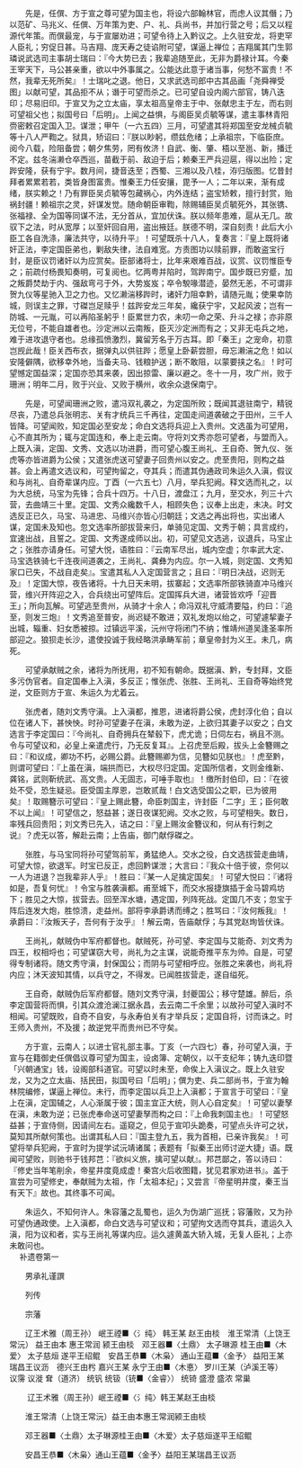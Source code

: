 <!-- { "loadSidebar": true } -->
　　先是，任僎、方于宣之尊可望为国主也，将设六部翰林官，而虑人议其僭；乃以范矿、马兆义、任僎、万年策为吏、户、礼、兵尚书，并加行营之号；后又以程源代年策。而僎最宠，与于宣屡劝进；可望令待上入黔议之。上久驻安龙，将吏罕人臣礼；穷促日甚。马吉翔、庞天寿之徒谄附可望，谋逼上禅位；吉翔属其门生郭璘说武选司主事胡士瑞曰：『今大势已去；我辈追随至此，无非为爵禄计耳。今秦王宰天下，马公甚亲重，欲以中外事属之。公能达此意于诸当事，何愁不富贵！不然，我辈无死所矣』！士瑞叱之退。他日，又求武选司郎中古其品画「尧舜禅受图」以献可望，其品拒不从；谮于可望而杀之。已可望自设内阁六部官，铸八迭印；尽易旧印。于宣又为之立太庙，享太祖高皇帝主于中、张献忠主于左，而右则可望祖父也；拟国号曰「后明」。上闻之益惧，与阁臣吴贞毓等谋，遣主事林青阳赍密敕召定国入卫。谋泄；甲午（一六五四）三月，可望遣其将郑国至安龙械贞毓等十八人严鞫之。狱具，矫诏曰：『朕以眇躬，缵兹危绪；上承祖宗，下临臣庶。阅今八载，险阻备尝；朝夕焦劳，罔有攸济！自武、衡、肇、梧以至邕、新，播迁不定。兹冬湍濑仓卒西巡，苗截于前、敌迫于后；赖秦王严兵迎扈，得以出险；定跸安隆，获有宁宇。数月间，捷音迭至；西蜀、三湘以及八桂，洊归版图。忆昔封拜者累累若若，类皆身图富贵。惟秦王力任安攘，毘予一人；二年以来，渐有成绪，朕实赖之！乃有罪臣吴贞毓等包藏祸心，内外连结；盗宝矫敕，擅行封赏，贻祸封疆！赖祖宗之灵，奸谋发觉。随命朝臣审鞫，除赐辅臣吴贞毓死外，其张镌、张福禄、全为国等同谋不法，无分首从，宜加伏诛。朕以频年患难，扈从无几。故驭下之法，时从宽厚；以至奸回自用，盗出掖廷。朕德不明，深自刻责！此后大小臣工各自洗涤，廉法共守，以待升平』！可望既杀十八人，复奏言：『皇上既将诸奸正法，李定国臣弟也，剿敌失律，法自难宽。方责图功以赎前罪，而敢盗宝行封，是臣议罚诸奸以为应赏矣。臣部诸将士，比年来艰难百战，议赏、议罚惟臣专之；前疏付杨畏知奏明，可复阅也。忆两粤并陷时，驾跸南宁。国步既已穷蹙，加之叛爵焚劫于内、强敌弯弓于外，大势岌岌；卒令駾喙潜迹，晏然无恙，不可谓非贺九仪等星驰入卫之力也。又忆濑湍移跸时，诸奸力阻幸黔，请随元胤；使果幸防城，则误主之罪，寸磔岂足赎乎！兹跸安龙三年矣，纔获宁宇，又起风波；岂有一防城、一元胤，可以再陷圣躬乎！臣累世力农，未叨一命之荣、升斗之禄；亦非原无位号，不能自雄者也。沙定洲以云南叛，臣灭沙定洲而有之；又非无屯兵之地，难于进攻退守者也。总缘孤愤激烈，冀留芳名于万古耳。即「秦王」之宠命，初意岂觊此哉！臣关西布衣，据弹丸以供驻跸；愿皇上卧薪尝胆，毋忘濑湍之危！如以安隆僻隅，欲移幸外地，当备夫马、钱粮护送；断不敢阻，以蒙要挟之名』！时可望憾定国益深；定国亦恐其来袭，因出掠雷、廉以避之。冬十一月，攻广州，败于珊洲；明年二月，败于兴业、又败于横州，收余众退保南宁。

　　先是，可望闻珊洲之败，遣冯双礼袭之，为定国所败；既闻其退驻南宁，精锐尽丧，乃遣总兵张明志、关有才统兵三千再往，定国走间道袭破之于田州，三千人皆降。可望闻败，知定国必至安龙；命白文选将兵迎上入贵州。文选虽为可望用，心不直其所为；辄与定国连和，奉上走云南。守将刘文秀亦怨可望者，与盟而入。上既入滇，定国、文秀、文选以功进爵，而可望心腹王尚礼、王自奇、贺九仪、张虎等亦皆进爵为公侯；又遣张虎送可望妻子回贵州以安之。虎至贵阳，则构之益甚。会上再遣文选议和，可望拘留之，夺其兵；而遣其伪通政司朱运久入滇，假议和与尚礼、自奇辈谋内应。丁酉（一六五七）八月，举兵犯阙。释文选而礼之，以为大总统，马宝为先锋；合兵十四万。十八日，渡盘江；九月，至交水，列三十六营，去曲靖三十里。定国、文秀众纔数千人，相顾失色；议奉上出走，未决。时文选反正已久，马宝、马进忠、马维兴亦皆心归朝廷；文选之再出将也，实出诸人谋，定国未及知也。忽文选率所部拔营来归，单骑见定国、文秀于朝；具言成约，宜速出战，且誓之。定国、文秀遂成师以出。初，可望见文选逃，议退兵，马宝止之；张胜亦请身任。可望大悦，语胜曰：『云南军尽出，城内空虚；尔率武大定、马宝选铁骑七千连夜间道袭之，王尚礼、龚彝为内应。尔一入城，则定国、文秀知家口已失，不战自走矣』。宝遣其私人入定国营言之；且曰：『明日决战，迟则无及』！定国大惊，夜告诸将。十九日天未明，拔寨起；文选率所部铁骑直冲马维兴营，维兴开阵迎之入，合兵绕出可望阵后。定国挥兵大进，诸营皆欢呼「迎晋王」；所向瓦解。可望逃至贵州，从骑才十余人；命冯双礼守威清要隘，约曰：『追至，则发三炮』！文秀追至普安，尚迟疑不敢进；双礼发炮以绐之，可望遽挈妻子出城，辎重、妇女悉被掠。过镇远平溪，沅州守将闭门不纳；惟靖州道吴逢圣率所部迎之。狼狈走长沙，遣使投诚于我经略洪承畴军前；章皇帝封为义王。未几，病死。

　　可望承献贼之余，诸将为所抚用，初不知有朝命。既据滇、黔，专封拜，文臣多污伪官者。自定国奉上入滇，多反正；惟张虎、张胜、王尚礼、王自奇等始终党逆，文臣则方于宣、朱运久为尤着云。

　　张虎者，随刘文秀守滇。上入滇都，推恩，进诸将爵公侯，虎封淳化伯；自以位在诸人下，甚怏怏。时孙可望妻子在滇，未敢为逆，上欲归其妻子以安之；白文选言于李定国曰：『今尚礼、自奇拥兵在辇毂下，虎尤诡；日伺左右，祸且不测。令与可望议和，必皇上亲遣虎行，乃无反复耳』。上召虎至后殿，拔头上金簪赐之曰：『和议成，卿功不朽，必赐公爵。此簪赐卿为信，见簪如见朕也』！虎至黔，则谓可望曰：『上虽在滇，端拱而已，大权尽归定国。定国所信者，文则金维新、龚铭，武则靳统武、高文贵。人无固志，可唾手取也』！缴所封伯印，曰：『在彼处不受，恐生疑忌。臣受国主厚恩，岂敢贰哉！白文选受国公之职，已为彼用矣』！取赐簪示可望曰：『皇上赐此簪，命臣刺国主，许封臣「二字」王；臣何敢不以上闻』！可望信之，怒益甚；遂日夜谋犯阙。交水之败，与可望相失。数日，率残兵回贵阳；刘文秀已先入，诘之曰：『皇上赐汝金簪议和，何从有行刺之说』？虎无以答，解赴云南；上告庙，御门献俘磔之。

　　张胜，与马宝同将孙可望驾前军，勇猛绝人。交水之役，白文选拔营走曲靖，可望大惊，欲退军。时宝已反正，虑回黔谋泄；大言曰：『我众十倍于彼，奈何以一人为进退？岂我辈非人乎』！胜曰：『某一人足擒定国矣』！可望大悦曰：『诸将如是，吾复何忧』！令宝与胜袭滇都。甫至城下，而交水报捷旗插于金马碧鸡坊下；胜见之大惊，拔营去。回至浑水塘，遇定国，列阵死战。定国几不支；忽宝于阵后连发大炮，胜惊溃，走益州。部将李承爵诱而缚之；胜骂曰：『汝何叛我』！承爵曰：『汝叛天子，吾何有于汝乎』！解云南，告庙献俘；与其党赵珣皆伏诛。

　　王尚礼，献贼伪中军府都督也。献贼死，孙可望、李定国与艾能奇、刘文秀为四王，权相埒也；可望谋窃大号，尚礼为之主谋，说能奇推平东为帅。自是，可望得专制诸将。随文秀守滇，封保国公；而阴与可望相呼应。张胜之来袭也，尚礼将内应；沐天波知其情，以兵守之，不得发。已闻胜拔营走，遂自缢死。

　　王自奇，献贼伪后军府都督。随刘文秀守滇，封夔国公；移守楚雄。醉后，杀李定国营将而惧，引其众渡沧澜江据永昌，去云南二千余里；以故孙可望入滇时不相闻。可望既败，自奇不自安，与永寿伯关有才举兵反；定国自将，讨而诛之。时王师入贵州，不及援；故逆党平而贵州已不守矣。

　　方于宣，云南人；以进士官礼部主事。丁亥（一六四七）春，孙可望入滇，于宣与在籍御史任僎倡议尊可望为国主，设卤簿、定朝仪，以干支纪年；铸九迭印暨「兴朝通宝」钱，设阁部科道官。可望以时未至，命俟上入滇议之。既上久驻安龙，又为之立太庙、括民田，拟国号曰「后明」；僎为吏、兵二部尚书，于宣为翰林院编修，谋逼上禅位。未行，而李定国以兵卫上入滇都；于宣言于可望曰：『皇上在滇，定国辅之，人心渐属于彼；国主宜正大统，则人心自定矣』！可望以妻孥在滇，未敢为逆；已张虎奉命送可望妻孥而构之曰：『上命我刺国主也』！可望怒益甚；于宣侍侧，因请间左右。遥窥之，但见于宣叩头跪奏，可望点头许可之状，莫知其所献何策也。出谓其私人曰：『国主登九五，我为首相，已亲许我矣』！可望将举兵犯阙，于宣时为提学试沅靖诸属；表题有「拟秦王出师讨逆大捷」语。既闻可望败，则驰书于钱邦芑：『欲纠义旅，擒可望以献』。邦芑鄙之，答以诗曰：『修史当年笔削余，帝星井度竟成虚！秦宫火后收图籍，犹见君家劝进书』。盖于宣尝为可望修史，奉献贼为太祖，作「太祖本纪」；又尝言『帝星明井度，秦王当有天下』故也。其终事不可闻。

　　朱运久，不知何许人。朱容藩之乱蜀也，运久为伪湖广巡抚；容藩败，又为孙可望伪通政使。上入滇都，命白文选与可望议和；可望拘文选而夺其兵，遣运久入滇，阳为议和者，实与王尚礼等谋内应。运久遽黄盖大轿入城，无复人臣礼；上亦未敢问也。  
　 
补遗卷第一

　　男承礼谨譔

　　列传

　　宗藩

　　辽王术雅（周王孙） 岷王禋■〈氵纯〉 韩王某 赵王由棪　淮王常清（上饶王常沅） 益王由本 惠王常润 颍王由棪　邓王器■〈土鼎〉 太子琳源 桂王由■〈木爱〉 太子慈烜 遂平王绍鲲　安昌王恭■〈木枭〉 通山王蕴■〈金予〉 益阳王某 瑞昌王议沥　德兴王由枍 嘉兴王某 永宁王由■〈木悳〉 罗川王某（泸溪王等）　议霶 议漇 耷（道济） 统钒 统钑（铳■〈金睿〉） 统锜 盛澄 盛浓 常巢

　　 辽王术雅（周王孙）岷王禋■〈氵纯〉韩王某赵王由棪

　　淮王常清（上饶王常沅）益王由本惠王常润颍王由棪

　　邓王器■〈土鼎〉太子琳源桂王由■〈木爱〉太子慈烜遂平王绍鲲

　　安昌王恭■〈木枭〉通山王蕴■〈金予〉益阳王某瑞昌王议沥

